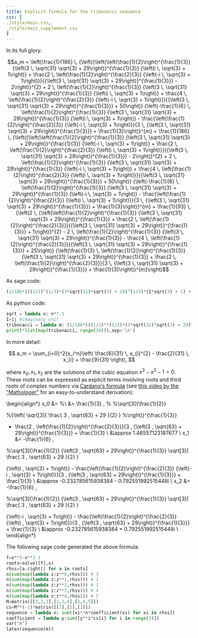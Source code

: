 ```yaml
---
title: Explicit formula for the tribonacci sequence
css: [
./style/main.css,
./style/main_supplement.css
]
---
```

<style>
h1.title {
float: initial
}
body {
margin:1 em
}
</style>
In its full glory:

$$a_m = \left(\frac{1}{186} \, {\left({\left(\left(\frac{1}{2}\right)^{\frac{1}{3}} {\left(3 \, \sqrt{31} \sqrt{3} + 29\right)}^{\frac{1}{3}} {\left(i \, \sqrt{3} + 1\right)} + \frac{2 \, \left(\frac{1}{2}\right)^{\frac{2}{3}} {\left(-i \, \sqrt{3} + 1\right)}}{{\left(3 \, \sqrt{31} \sqrt{3} + 29\right)}^{\frac{1}{3}}} - 2\right)}^{2} + 2 \, \left(\frac{1}{2}\right)^{\frac{1}{3}} {\left(3 \, \sqrt{31} \sqrt{3} + 29\right)}^{\frac{1}{3}} {\left(i \, \sqrt{3} + 1\right)} + \frac{4 \, \left(\frac{1}{2}\right)^{\frac{2}{3}} {\left(-i \, \sqrt{3} + 1\right)}}{{\left(3 \, \sqrt{31} \sqrt{3} + 29\right)}^{\frac{1}{3}}} + 50\right)} {\left(-\frac{1}{6} \, \left(\frac{1}{2}\right)^{\frac{1}{3}} {\left(3 \, \sqrt{31} \sqrt{3} + 29\right)}^{\frac{1}{3}} {\left(i \, \sqrt{3} + 1\right)} - \frac{\left(\frac{1}{2}\right)^{\frac{2}{3}} {\left(-i \, \sqrt{3} + 1\right)}}{3 \, {\left(3 \, \sqrt{31} \sqrt{3} + 29\right)}^{\frac{1}{3}}} + \frac{1}{3}\right)}^{m} + \frac{1}{186} \, {\left({\left(\left(\frac{1}{2}\right)^{\frac{1}{3}} {\left(3 \, \sqrt{31} \sqrt{3} + 29\right)}^{\frac{1}{3}} {\left(-i \, \sqrt{3} + 1\right)} + \frac{2 \, \left(\frac{1}{2}\right)^{\frac{2}{3}} {\left(i \, \sqrt{3} + 1\right)}}{{\left(3 \, \sqrt{31} \sqrt{3} + 29\right)}^{\frac{1}{3}}} - 2\right)}^{2} + 2 \, \left(\frac{1}{2}\right)^{\frac{1}{3}} {\left(3 \, \sqrt{31} \sqrt{3} + 29\right)}^{\frac{1}{3}} {\left(-i \, \sqrt{3} + 1\right)} + \frac{4 \, \left(\frac{1}{2}\right)^{\frac{2}{3}} {\left(i \, \sqrt{3} + 1\right)}}{{\left(3 \, \sqrt{31} \sqrt{3} + 29\right)}^{\frac{1}{3}}} + 50\right)} {\left(-\frac{1}{6} \, \left(\frac{1}{2}\right)^{\frac{1}{3}} {\left(3 \, \sqrt{31} \sqrt{3} + 29\right)}^{\frac{1}{3}} {\left(-i \, \sqrt{3} + 1\right)} - \frac{\left(\frac{1}{2}\right)^{\frac{2}{3}} {\left(i \, \sqrt{3} + 1\right)}}{3 \, {\left(3 \, \sqrt{31} \sqrt{3} + 29\right)}^{\frac{1}{3}}} + \frac{1}{3}\right)}^{m} + \frac{1}{93} \, {\left(2 \, {\left(\left(\frac{1}{2}\right)^{\frac{1}{3}} {\left(3 \, \sqrt{31} \sqrt{3} + 29\right)}^{\frac{1}{3}} + \frac{2 \, \left(\frac{1}{2}\right)^{\frac{2}{3}}}{{\left(3 \, \sqrt{31} \sqrt{3} + 29\right)}^{\frac{1}{3}}} + 1\right)}^{2} - 2 \, \left(\frac{1}{2}\right)^{\frac{1}{3}} {\left(3 \, \sqrt{31} \sqrt{3} + 29\right)}^{\frac{1}{3}} - \frac{4 \, \left(\frac{1}{2}\right)^{\frac{2}{3}}}{{\left(3 \, \sqrt{31} \sqrt{3} + 29\right)}^{\frac{1}{3}}} + 25\right)} {\left(\frac{1}{3} \, \left(\frac{1}{2}\right)^{\frac{1}{3}} {\left(3 \, \sqrt{31} \sqrt{3} + 29\right)}^{\frac{1}{3}} + \frac{2 \, \left(\frac{1}{2}\right)^{\frac{2}{3}}}{3 \, {\left(3 \, \sqrt{31} \sqrt{3} + 29\right)}^{\frac{1}{3}}} + \frac{1}{3}\right)}^{m}\right)$$

As sage code: 

```python
(1/186*(((1/2)^(1/3)*(3*sqrt(31)*sqrt(3) + 29)^(1/3)*(I*sqrt(3) + 1) + 2*(1/2)^(2/3)*(-I*sqrt(3) + 1)/(3*sqrt(31)*sqrt(3) + 29)^(1/3) - 2)^2 + 2*(1/2)^(1/3)*(3*sqrt(31)*sqrt(3) + 29)^(1/3)*(I*sqrt(3) + 1) + 4*(1/2)^(2/3)*(-I*sqrt(3) + 1)/(3*sqrt(31)*sqrt(3) + 29)^(1/3) + 50)*(-1/6*(1/2)^(1/3)*(3*sqrt(31)*sqrt(3) + 29)^(1/3)*(I*sqrt(3) + 1) - 1/3*(1/2)^(2/3)*(-I*sqrt(3) + 1)/(3*sqrt(31)*sqrt(3) + 29)^(1/3) + 1/3)^m + 1/186*(((1/2)^(1/3)*(3*sqrt(31)*sqrt(3) + 29)^(1/3)*(-I*sqrt(3) + 1) + 2*(1/2)^(2/3)*(I*sqrt(3) + 1)/(3*sqrt(31)*sqrt(3) + 29)^(1/3) - 2)^2 + 2*(1/2)^(1/3)*(3*sqrt(31)*sqrt(3) + 29)^(1/3)*(-I*sqrt(3) + 1) + 4*(1/2)^(2/3)*(I*sqrt(3) + 1)/(3*sqrt(31)*sqrt(3) + 29)^(1/3) + 50)*(-1/6*(1/2)^(1/3)*(3*sqrt(31)*sqrt(3) + 29)^(1/3)*(-I*sqrt(3) + 1) - 1/3*(1/2)^(2/3)*(I*sqrt(3) + 1)/(3*sqrt(31)*sqrt(3) + 29)^(1/3) + 1/3)^m + 1/93*(2*((1/2)^(1/3)*(3*sqrt(31)*sqrt(3) + 29)^(1/3) + 2*(1/2)^(2/3)/(3*sqrt(31)*sqrt(3) + 29)^(1/3) + 1)^2 - 2*(1/2)^(1/3)*(3*sqrt(31)*sqrt(3) + 29)^(1/3) - 4*(1/2)^(2/3)/(3*sqrt(31)*sqrt(3) + 29)^(1/3) + 25)*(1/3*(1/2)^(1/3)*(3*sqrt(31)*sqrt(3) + 29)^(1/3) + 2/3*(1/2)^(2/3)/(3*sqrt(31)*sqrt(3) + 29)^(1/3) + 1/3)^m)
```

As python code: 

```python
sqrt = lambda n: n**.5
I=1j #imaginary unit
tribonacci = lambda m: (1/186*(((1/2)**(1/3)*(3*sqrt(31)*sqrt(3) + 29)**(1/3)*(I*sqrt(3) + 1) + 2*(1/2)**(2/3)*(-I*sqrt(3) + 1)/(3*sqrt(31)*sqrt(3) + 29)**(1/3) - 2)**2 + 2*(1/2)**(1/3)*(3*sqrt(31)*sqrt(3) + 29)**(1/3)*(I*sqrt(3) + 1) + 4*(1/2)**(2/3)*(-I*sqrt(3) + 1)/(3*sqrt(31)*sqrt(3) + 29)**(1/3) + 50)*(-1/6*(1/2)**(1/3)*(3*sqrt(31)*sqrt(3) + 29)**(1/3)*(I*sqrt(3) + 1) - 1/3*(1/2)**(2/3)*(-I*sqrt(3) + 1)/(3*sqrt(31)*sqrt(3) + 29)**(1/3) + 1/3)**m + 1/186*(((1/2)**(1/3)*(3*sqrt(31)*sqrt(3) + 29)**(1/3)*(-I*sqrt(3) + 1) + 2*(1/2)**(2/3)*(I*sqrt(3) + 1)/(3*sqrt(31)*sqrt(3) + 29)**(1/3) - 2)**2 + 2*(1/2)**(1/3)*(3*sqrt(31)*sqrt(3) + 29)**(1/3)*(-I*sqrt(3) + 1) + 4*(1/2)**(2/3)*(I*sqrt(3) + 1)/(3*sqrt(31)*sqrt(3) + 29)**(1/3) + 50)*(-1/6*(1/2)**(1/3)*(3*sqrt(31)*sqrt(3) + 29)**(1/3)*(-I*sqrt(3) + 1) - 1/3*(1/2)**(2/3)*(I*sqrt(3) + 1)/(3*sqrt(31)*sqrt(3) + 29)**(1/3) + 1/3)**m + 1/93*(2*((1/2)**(1/3)*(3*sqrt(31)*sqrt(3) + 29)**(1/3) + 2*(1/2)**(2/3)/(3*sqrt(31)*sqrt(3) + 29)**(1/3) + 1)**2 - 2*(1/2)**(1/3)*(3*sqrt(31)*sqrt(3) + 29)**(1/3) - 4*(1/2)**(2/3)/(3*sqrt(31)*sqrt(3) + 29)**(1/3) + 25)*(1/3*(1/2)**(1/3)*(3*sqrt(31)*sqrt(3) + 29)**(1/3) + 2/3*(1/2)**(2/3)/(3*sqrt(31)*sqrt(3) + 29)**(1/3) + 1/3)**m)
print(*list(map(tribonacci, range(20))),sep='\n')
```

In more detail:
<!-- 9/31 -2/31 *x_i 6/31 * x_i**2 -->

$$ a_m = \sum_{i=0}^2{x_i^n}\left(
\frac{6}{31} \, x_{i}^{2} - \frac{2}{31} \, x_{i} + \frac{9}{31}
\right),
$$

where $x_0,x_1,x_2$ are the solutions of the cubic equation 
$x^{3} - x^{2} - 1 = 0$. These roots can be expressed as explicit terms involving roots and third roots of complex numbers via [Cardano's formula](https://en.wikipedia.org/wiki/Cubic_equation#Cardano's_method) (see [this video by the "Mathologer"](https://www.youtube.com/watch?v=N-KXStupwsc) for an easy-to-understand derivation):

<!-- vim replace **(1/3) with cbrt -->
<!-- s/\\left(\(.*\)\\right)^{\\frac{1}{3}}/\\sqrt[3]{\1} -->
<!-- vim replace **(2/3) with cbrt**2 -->
<!-- s/\\left(\(.*\)\\right)^{\\frac{2}{3}}/\\sqrt[3]{\1}^2 -->

<!-- \begin{align*} -->
<!-- x_0 &= --> 
<!-- %\\ &= -->
<!-- \frac{1}{3} \, \left(\frac{1}{2}\right)^{\frac{1}{3}} {\left(3 \, \sqrt{31} \sqrt{3} + 29\right)}^{\frac{1}{3}} + \frac{2 \, \left(\frac{1}{2}\right)^{\frac{2}{3}}}{3 \, {\left(3 \, \sqrt{31} \sqrt{3} + 29\right)}^{\frac{1}{3}}} + \frac{1}{3} --> 
<!--  \\ -->
<!-- &\approx -->
<!-- 1.46557123187677 -->
<!-- \\ -->
<!-- x_1 &= -\frac{1}{6} \, \left(\frac{1}{2}\right)^{\frac{1}{3}} {\left(3 \, \sqrt{31} \sqrt{3} + 29\right)}^{\frac{1}{3}} {\left(i \, \sqrt{3} + 1\right)} - \frac{\left(\frac{1}{2}\right)^{\frac{2}{3}} {\left(-i \, \sqrt{3} + 1\right)}}{3 \, {\left(3 \, \sqrt{31} \sqrt{3} + 29\right)}^{\frac{1}{3}}} + \frac{1}{3} -->
<!-- \\ -->
<!-- &\approx -->
<!-- -0.232785615938384 - 0.792551992515448i -->
<!-- \\ -->
<!-- x_2 &= -\frac{1}{6} \, \left(\frac{1}{2}\right)^{\frac{1}{3}} {\left(3 \, \sqrt{31} \sqrt{3} + 29\right)}^{\frac{1}{3}} {\left(-i \, \sqrt{3} + 1\right)} - \frac{\left(\frac{1}{2}\right)^{\frac{2}{3}} {\left(i \, \sqrt{3} + 1\right)}}{3 \, {\left(3 \, \sqrt{31} \sqrt{3} + 29\right)}^{\frac{1}{3}}} + \frac{1}{3} -->
<!-- \\ -->
<!-- &\approx -->
<!-- -0.232785615938384 + 0.792551992515448i -->
<!-- \\ -->
<!-- \end{align*} -->

\begin{align*}
x_0 &= 
%\\ &=
\frac{1}{3} \, 
%
%\sqrt[3]{\frac{1}{2}} 

%{\left(
\sqrt[3]{
\frac{
3 \, \sqrt{63} + 29
}{2}
}
%\right)}^{\frac{1}{3}}
+ \frac{2 \, \left(\frac{1}{2}\right)^{\frac{2}{3}}}{3 \, {\left(3 \, \sqrt{63} + 29\right)}^{\frac{1}{3}}} + \frac{1}{3} 
 \\
&\approx
1.46557123187677
\\
x_1 &= -\frac{1}{6} \, 

%\sqrt[3]{\frac{1}{2}} {\left(3 \, \sqrt{63} + 29\right)}^{\frac{1}{3}} 
\sqrt[3]{
\frac{
3 \, \sqrt{63} + 29
}{2}
}

{\left(i \, \sqrt{3} + 1\right)} - \frac{\left(\frac{1}{2}\right)^{\frac{2}{3}} {\left(-i \, \sqrt{3} + 1\right)}}{3 \, {\left(3 \, \sqrt{63} + 29\right)}^{\frac{1}{3}}} + \frac{1}{3}
\\
&\approx
-0.232785615938384 - 0.792551992515448i
\\
x_2 &= -\frac{1}{6} \, 

%\sqrt[3]{\frac{1}{2}} {\left(3 \, \sqrt{63} + 29\right)}^{\frac{1}{3}} 
\sqrt[3]{
\frac{
3 \, \sqrt{63} + 29
}{2}
}

{\left(-i \, \sqrt{3} + 1\right)} - \frac{\left(\frac{1}{2}\right)^{\frac{2}{3}} {\left(i \, \sqrt{3} + 1\right)}}{3 \, {\left(3 \, \sqrt{63} + 29\right)}^{\frac{1}{3}}} + \frac{1}{3}
\\
&\approx
-0.232785615938384 + 0.792551992515448i
\\
\end{align*}

The following sage code generated the above formula:

```python
f=x**3-x**2-1
roots=solve([f],x)
rhss=[a.right() for a in roots]
n(sum(map(lambda z:z**0,rhss))) # 3
n(sum(map(lambda z:z**1,rhss))) # 1
n(sum(map(lambda z:z**2,rhss))) # 1
n(sum(map(lambda z:z**3,rhss))) # 4
n(sum(map(lambda z:z**4,rhss))) # 5
M=matrix([[3,1,1],[1,1,4],[1,4,5]])
cs=M**(-1)*matrix([[1],[1],[1]])
sequence = lambda n: sum([xi**n*coefficient(xi) for xi in rhss])
coefficient = lambda y:sum([y**i*cs[i] for i in range(3)])
var("m")
latex(sequence(m))
```
